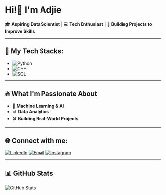 # **Hi!👋 I'm Adjie**

🎓 **Aspiring Data Scientist** | 💻 **Tech Enthusiast** | 🚀 **Building Projects to Improve Skills**

---

## 🚀 **My Tech Stacks:**
- ![Python](https://img.shields.io/badge/Python-3776AB?style=for-the-badge&logo=python&logoColor=white)
- ![C++](https://img.shields.io/badge/C%2B%2B-00599C?style=for-the-badge&logo=c%2B%2B&logoColor=white)
- ![SQL](https://img.shields.io/badge/SQL-4479A1?style=for-the-badge&logo=mysql&logoColor=white)

---

## 🔥 **What I'm Passionate About**
- 🤖 **Machine Learning & AI**
- 📊 **Data Analytics**
- 🛠️ **Building Real-World Projects**

---

## 🌐 Connect with me:
[![LinkedIn](https://img.shields.io/badge/LinkedIn-0077B5?style=for-the-badge&logo=linkedin&logoColor=white)](https://www.linkedin.com/in/ajiii/)
[![Email](https://img.shields.io/badge/Email-D14836?style=for-the-badge&logo=gmail&logoColor=white)](mailto:adjie0915@gmail.com)
[![Instagram](https://img.shields.io/badge/Instagram-E4405F?style=for-the-badge&logo=instagram&logoColor=white)](https://www.instagram.com/ajiprsty4/)

---

## 📊 **GitHub Stats**
![GitHub Stats](https://github-readme-stats.vercel.app/api?username=Aji2006&show_icons=true&theme=radical)
